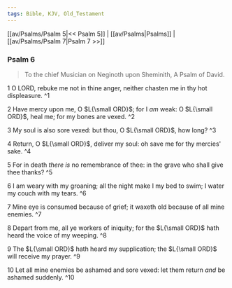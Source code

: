 ```yaml
---
tags: Bible, KJV, Old_Testament
---
```


[[av/Psalms/Psalm 5|<< Psalm 5]] | [[av/Psalms|Psalms]] | [[av/Psalms/Psalm 7|Psalm 7 >>]]

### Psalm 6

> To the chief Musician on Neginoth upon Sheminith, A Psalm of David.

1 O LORD, rebuke me not in thine anger, neither chasten me in thy hot displeasure. ^1

2 Have mercy upon me, O $L{\small ORD}$; for I _am_ weak: O $L{\small ORD}$, heal me; for my bones are vexed. ^2

3 My soul is also sore vexed: but thou, O $L{\small ORD}$, how long? ^3

4 Return, O $L{\small ORD}$, deliver my soul: oh save me for thy mercies' sake. ^4

5 For in death _there_ _is_ no remembrance of thee: in the grave who shall give thee thanks? ^5

6 I am weary with my groaning; all the night make I my bed to swim; I water my couch with my tears. ^6

7 Mine eye is consumed because of grief; it waxeth old because of all mine enemies. ^7

8 Depart from me, all ye workers of iniquity; for the $L{\small ORD}$ hath heard the voice of my weeping. ^8

9 The $L{\small ORD}$ hath heard my supplication; the $L{\small ORD}$ will receive my prayer. ^9

10 Let all mine enemies be ashamed and sore vexed: let them return _and_ be ashamed suddenly. ^10
